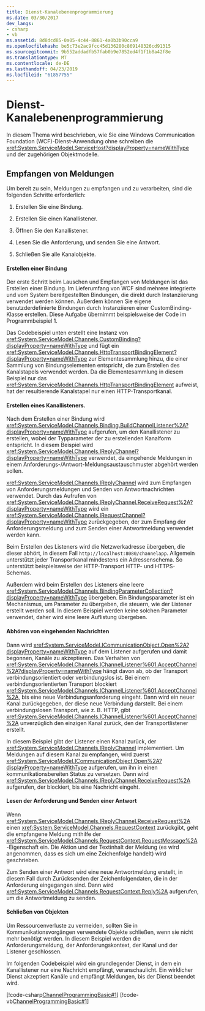 ```yaml
---
title: Dienst-Kanalebenenprogrammierung
ms.date: 03/30/2017
dev_langs:
- csharp
- vb
ms.assetid: 8d8dcd85-0a05-4c44-8861-4a0b3b90cca9
ms.openlocfilehash: be5c73e2ac9fcc45d136280c869148326cd91315
ms.sourcegitcommit: 9b552addadfb57fab0b9e7852ed4f1f1b8a42f8e
ms.translationtype: MT
ms.contentlocale: de-DE
ms.lasthandoff: 04/23/2019
ms.locfileid: "61857755"
---
```

# <a name="service-channel-level-programming"></a>Dienst-Kanalebenenprogrammierung
In diesem Thema wird beschrieben, wie Sie eine Windows Communication Foundation (WCF)-Dienst-Anwendung ohne schreiben die <xref:System.ServiceModel.ServiceHost?displayProperty=nameWithType> und der zugehörigen Objektmodelle.  
  
## <a name="receiving-messages"></a>Empfangen von Meldungen  
 Um bereit zu sein, Meldungen zu empfangen und zu verarbeiten, sind die folgenden Schritte erforderlich:  
  
1. Erstellen Sie eine Bindung.  
  
2. Erstellen Sie einen Kanallistener.  
  
3. Öffnen Sie den Kanallistener.  
  
4. Lesen Sie die Anforderung, und senden Sie eine Antwort.  
  
5. Schließen Sie alle Kanalobjekte.  
  
#### <a name="creating-a-binding"></a>Erstellen einer Bindung  
 Der erste Schritt beim Lauschen und Empfangen von Meldungen ist das Erstellen einer Bindung. Im Lieferumfang von WCF sind mehrere integrierte und vom System bereitgestellten Bindungen, die direkt durch Instanziierung verwendet werden können. Außerdem können Sie eigene benutzderdefinierte Bindungen durch Instanziieren einer CustomBinding-Klasse erstellen. Diese Aufgabe übernimmt beispielsweise der Code im Programmbeispiel 1.  
  
 Das Codebeispiel unten erstellt eine Instanz von <xref:System.ServiceModel.Channels.CustomBinding?displayProperty=nameWithType> und fügt ein <xref:System.ServiceModel.Channels.HttpTransportBindingElement?displayProperty=nameWithType> zur Elementesammlung hinzu, die einer Sammlung von Bindungselementen entspricht, die zum Erstellen des Kanalstapels verwendet werden. Da die Elementesammlung in diesem Beispiel nur das <xref:System.ServiceModel.Channels.HttpTransportBindingElement> aufweist, hat der resultierende Kanalstapel nur einen HTTP-Transportkanal.  
  
#### <a name="building-a-channellistener"></a>Erstellen eines Kanallisteners.  
 Nach dem Erstellen einer Bindung wird <xref:System.ServiceModel.Channels.Binding.BuildChannelListener%2A?displayProperty=nameWithType> aufgerufen, um den Kanallistener zu erstellen, wobei der Typparameter der zu erstellenden Kanalform entspricht. In diesem Beispiel wird <xref:System.ServiceModel.Channels.IReplyChannel?displayProperty=nameWithType> verwendet, da eingehende Meldungen in einem Anforderungs-/Antwort-Meldungsaustauschmuster abgehört werden sollen.  
  
 <xref:System.ServiceModel.Channels.IReplyChannel> wird zum Empfangen von Anforderungsmeldungen und Senden von Antwortnachrichten verwendet. Durch das Aufrufen von <xref:System.ServiceModel.Channels.IReplyChannel.ReceiveRequest%2A?displayProperty=nameWithType> wird ein <xref:System.ServiceModel.Channels.IRequestChannel?displayProperty=nameWithType> zurückgegeben, der zum Empfang der Anforderungsmeldung und zum Senden einer Antwortmeldung verwendet werden kann.  
  
 Beim Erstellen des Listeners wird die Netzwerkadresse übergeben, die dieser abhört, in diesem Fall `http://localhost:8080/channelapp`. Allgemein unterstützt jeder Transportkanal mindestens ein Adressenschema. So unterstützt beispielsweise der HTTP-Transport HTTP- und HTTPS-Schemas.  
  
 Außerdem wird beim Erstellen des Listeners eine leere <xref:System.ServiceModel.Channels.BindingParameterCollection?displayProperty=nameWithType> übergeben. Ein Bindungsparameter ist ein Mechanismus, um Parameter zu übergeben, die steuern, wie der Listener erstellt werden soll. In diesem Beispiel werden keine solchen Parameter verwendet, daher wird eine leere Auflistung übergeben.  
  
#### <a name="listening-for-incoming-messages"></a>Abhören von eingehenden Nachrichten  
 Dann wird <xref:System.ServiceModel.ICommunicationObject.Open%2A?displayProperty=nameWithType> auf dem Listener aufgerufen und damit begonnen, Kanäle zu akzeptieren. Das Verhalten von <xref:System.ServiceModel.Channels.IChannelListener%601.AcceptChannel%2A?displayProperty=nameWithType> hängt davon ab, ob der Transport verbindungsorientiert oder verbindungslos ist. Bei einem verbindungsorientierten Transport blockiert <xref:System.ServiceModel.Channels.IChannelListener%601.AcceptChannel%2A>, bis eine neue Verbindungsanforderung eingeht. Dann wird ein neuer Kanal zurückgegeben, der diese neue Verbindung darstellt. Bei einem verbindungslosen Transport, wie z. B. HTTP, gibt <xref:System.ServiceModel.Channels.IChannelListener%601.AcceptChannel%2A> unverzüglich den einzigen Kanal zurück, den der Transportlistener erstellt.  
  
 In diesem Beispiel gibt der Listener einen Kanal zurück, der <xref:System.ServiceModel.Channels.IReplyChannel> implementiert. Um Meldungen auf diesem Kanal zu empfangen, wird zuerst <xref:System.ServiceModel.ICommunicationObject.Open%2A?displayProperty=nameWithType> aufgerufen, um ihn in einen kommunikationsbereiten Status zu versetzen. Dann wird <xref:System.ServiceModel.Channels.IReplyChannel.ReceiveRequest%2A> aufgerufen, der blockiert, bis eine Nachricht eingeht.  
  
#### <a name="reading-the-request-and-sending-a-reply"></a>Lesen der Anforderung und Senden einer Antwort  
 Wenn <xref:System.ServiceModel.Channels.IReplyChannel.ReceiveRequest%2A> einen <xref:System.ServiceModel.Channels.RequestContext> zurückgibt, geht die empfangene Meldung mithilfe der <xref:System.ServiceModel.Channels.RequestContext.RequestMessage%2A>-Eigenschaft ein. Die Aktion und der Textinhalt der Meldung (es wird angenommen, dass es sich um eine Zeichenfolge handelt) wird geschrieben.  
  
 Zum Senden einer Antwort wird eine neue Antwortmeldung erstellt, in diesem Fall durch Zurücksenden der Zeichenfolgendaten, die in der Anforderung eingegangen sind. Dann wird <xref:System.ServiceModel.Channels.RequestContext.Reply%2A> aufgerufen, um die Antwortmeldung zu senden.  
  
#### <a name="closing-objects"></a>Schließen von Objekten  
 Um Ressourcenverluste zu vermeiden, sollten Sie in Kommunikationsvorgängen verwendete Objekte schließen, wenn sie nicht mehr benötigt werden. In diesem Beispiel werden die Anforderungsmeldung, der Anforderungskontext, der Kanal und der Listener geschlossen.  
  
 Im folgenden Codebeispiel wird ein grundlegender Dienst, in dem ein Kanallistener nur eine Nachricht empfängt, veranschaulicht. Ein wirklicher Dienst akzeptiert Kanäle und empfängt Meldungen, bis der Dienst beendet wird.  
  
 [!code-csharp[ChannelProgrammingBasic#1](../../../../samples/snippets/csharp/VS_Snippets_CFX/channelprogrammingbasic/cs/serviceprogram.cs#1)]
 [!code-vb[ChannelProgrammingBasic#1](../../../../samples/snippets/visualbasic/VS_Snippets_CFX/channelprogrammingbasic/vb/serviceprogram.vb#1)]
